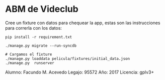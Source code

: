 # ABM de Videclub


Cree un fixture con datos para chequear la app, estas son las instrucciones
para correrla con los datos:

```
pip install -r requirement.txt

./manage.py migrate --run-syncdb

# Cargamos el fixture
./manage.py loaddata pelicula/fixtures/initial_data.json
./manage.py  runserver
```


Alumno: Facundo M. Acevedo
Legajo: 95572
Año: 2017
Licencia: gplv3+
